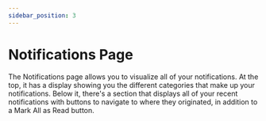 ```yaml
---
sidebar_position: 3
---
```


# Notifications Page

The Notifications page allows you to visualize all of your notifications. At the top, it has a display showing you the different categories that make up your notifications. Below it, there's a section that displays all of your recent notifications with buttons to navigate to where they originated, in addition to a Mark All as Read button.